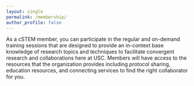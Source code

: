 ```yaml
---
layout: single
permalink: /membership/
author_profile: false
---
```


As a cSTEM member, you can participate in the regular and on-demand training sessions that are designed to provide an in-context base knowledge of research topics and techniques to facilitate convergent research and collaborations here at USC. 
Members will have access to the resources that the organization provides including protocol sharing, education resources, and connecting services to find the right collaborator for you. 